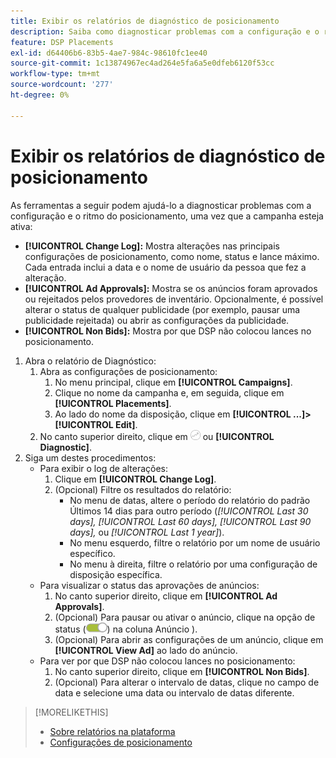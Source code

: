 ```yaml
---
title: Exibir os relatórios de diagnóstico de posicionamento
description: Saiba como diagnosticar problemas com a configuração e o ritmo do posicionamento.
feature: DSP Placements
exl-id: d64406b6-83b5-4ae7-984c-98610fc1ee40
source-git-commit: 1c13874967ec4ad264e5fa6a5e0dfeb6120f53cc
workflow-type: tm+mt
source-wordcount: '277'
ht-degree: 0%

---
```


# Exibir os relatórios de diagnóstico de posicionamento

<!-- Does this really belong in the Campaign Management > Reports section or in the Placements section? -->

As ferramentas a seguir podem ajudá-lo a diagnosticar problemas com a configuração e o ritmo do posicionamento, uma vez que a campanha esteja ativa:

* **[!UICONTROL Change Log]:** Mostra alterações nas principais configurações de posicionamento, como nome, status e lance máximo. Cada entrada inclui a data e o nome de usuário da pessoa que fez a alteração.
* **[!UICONTROL Ad Approvals]:** Mostra se os anúncios foram aprovados ou rejeitados pelos provedores de inventário. Opcionalmente, é possível alterar o status de qualquer publicidade (por exemplo, pausar uma publicidade rejeitada) ou abrir as configurações da publicidade.
* **[!UICONTROL Non Bids]:** Mostra por que DSP não colocou lances no posicionamento.

1. Abra o relatório de Diagnóstico:
   1. Abra as configurações de posicionamento:
      1. No menu principal, clique em **[!UICONTROL Campaigns]**.
      1. Clique no nome da campanha e, em seguida, clique em **[!UICONTROL Placements]**.
      1. Ao lado do nome da disposição, clique em  **[!UICONTROL ...]>[!UICONTROL Edit]**.
   1. No canto superior direito, clique em ![Diagnóstico de posicionamento](/help/dsp/assets/placement-diagnostics.png) ou **[!UICONTROL Diagnostic]**.
1. Siga um destes procedimentos:
   * Para exibir o log de alterações:
      1. Clique em **[!UICONTROL Change Log]**.
      1. (Opcional) Filtre os resultados do relatório:
         * No menu de datas, altere o período do relatório do padrão Últimos 14 dias para outro período (*[!UICONTROL Last 30 days],* *[!UICONTROL Last 60 days],* *[!UICONTROL Last 90 days],* ou *[!UICONTROL Last 1 year]*).
         * No menu esquerdo, filtre o relatório por um nome de usuário específico.
         * No menu à direita, filtre o relatório por uma configuração de disposição específica.
   * Para visualizar o status das aprovações de anúncios:
      1. No canto superior direito, clique em **[!UICONTROL Ad Approvals]**.
      1. (Opcional) Para pausar ou ativar o anúncio, clique na opção de status (![Mudança de status](/help/dsp/assets/status-switch.png)) na coluna Anúncio ).
      1. (Opcional) Para abrir as configurações de um anúncio, clique em **[!UICONTROL View Ad]** ao lado do anúncio.
   * Para ver por que DSP não colocou lances no posicionamento:
      1. No canto superior direito, clique em **[!UICONTROL Non Bids]**.
      1. (Opcional) Para alterar o intervalo de datas, clique no campo de data e selecione uma data ou intervalo de datas diferente.

<!-- Later, add link to >* Definitions for NBRs (Reading No Bid Reports (NBRs)) -->

>[!MORELIKETHIS]
>
>* [Sobre relatórios na plataforma](campaign-reports-about.md)
>* [Configurações de posicionamento](/help/dsp/campaign-management/placements/placement-settings.md)


